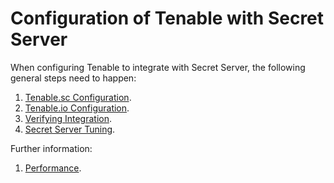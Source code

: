 [title]: # (int product)
[tags]: # (introduction)
[priority]: # (1)
# Configuration of Tenable with Secret Server 

When configuring Tenable to integrate with Secret Server, the following general steps need to happen:

1. [Tenable.sc Configuration](tenable-sc.md).
1. [Tenable.io Configuration](tenable-io.md).
1. [Verifying Integration](verify.md).
1. [Secret Server Tuning](tuning.md).

Further information:

1. [Performance](../../troubleshooting/performance.md).
